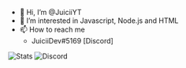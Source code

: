 - 👋 Hi, I’m @JuiciiYT
- 👀 I’m interested in Javascript, Node.js and HTML
- 📫 How to reach me
  - JuiciiDev#5169 [Discord]
 
![Stats](https://github-readme-stats.vercel.app/api?username=juiciiyt&show_icons=true&bg_color=22,4682B4,8A2BE2&title_color=fff&text_color=fff&icon_color=fff)
![Discord](https://discord-profiler.glitch.me/user/id/profile/128316294742147072)

<!--- - 🌱 I’m currently learning ... --->
<!--- - 💞️ I’m looking to collaborate on ... --->
